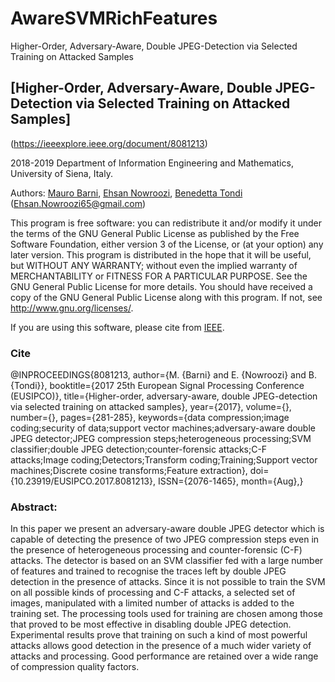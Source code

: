 # AwareSVMRichFeatures
Higher-Order, Adversary-Aware, Double JPEG-Detection via Selected Training on Attacked Samples

## [Higher-Order, Adversary-Aware, Double JPEG-Detection via Selected Training on Attacked Samples]

(https://ieeexplore.ieee.org/document/8081213)

2018-2019 Department of Information Engineering and Mathematics, University of Siena, Italy.

Authors:  [Mauro Barni](https://scholar.google.it/citations?hl=en&user=ntRScY8AAAAJ), [Ehsan Nowroozi](https://scholar.google.com/citations?user=C0bNkP8AAAAJ&hl=en), [Benedetta Tondi](https://scholar.google.it/citations?hl=en&user=xpNEfq4AAAAJ)
(Ehsan.Nowroozi65@gmail.com)

This program is free software: you can redistribute it and/or modify it under the terms of the GNU General Public License as published by the Free Software Foundation, either version 3 of the License, or (at your option) any later version. This program is distributed in the hope that it will be useful, but WITHOUT ANY WARRANTY; without even the implied warranty of MERCHANTABILITY or FITNESS FOR A PARTICULAR PURPOSE.  See the GNU General Public License for more details. You should have received a copy of the GNU General Public License along with this program. If not, see <http://www.gnu.org/licenses/>.

If you are using this software, please cite from [IEEE](https://ieeexplore.ieee.org/document/8081213).

### Cite
@INPROCEEDINGS{8081213,
author={M. {Barni} and E. {Nowroozi} and B. {Tondi}},
booktitle={2017 25th European Signal Processing Conference (EUSIPCO)},
title={Higher-order, adversary-aware, double JPEG-detection via selected training on attacked samples},
year={2017},
volume={},
number={},
pages={281-285},
keywords={data compression;image coding;security of data;support vector machines;adversary-aware double JPEG detector;JPEG compression steps;heterogeneous processing;SVM classifier;double JPEG detection;counter-forensic attacks;C-F attacks;Image coding;Detectors;Transform coding;Training;Support vector machines;Discrete cosine transforms;Feature extraction},
doi={10.23919/EUSIPCO.2017.8081213},
ISSN={2076-1465},
month={Aug},}

### Abstract:
In this paper we present an adversary-aware double JPEG detector which is capable of detecting the presence of two JPEG compression steps even in the presence of heterogeneous processing and counter-forensic (C-F) attacks. The detector is based on an SVM classifier fed with a large number of features and trained to recognise the traces left by double JPEG detection in the presence of attacks. Since it is not possible to train the SVM on all possible kinds of processing and C-F attacks, a selected set of images, manipulated with a limited number of attacks is added to the training set. The processing tools used for training are chosen among those that proved to be most effective in disabling double JPEG detection. Experimental results prove that training on such a kind of most powerful attacks allows good detection in the presence of a much wider variety of attacks and processing. Good performance are retained over a wide range of compression quality factors.


